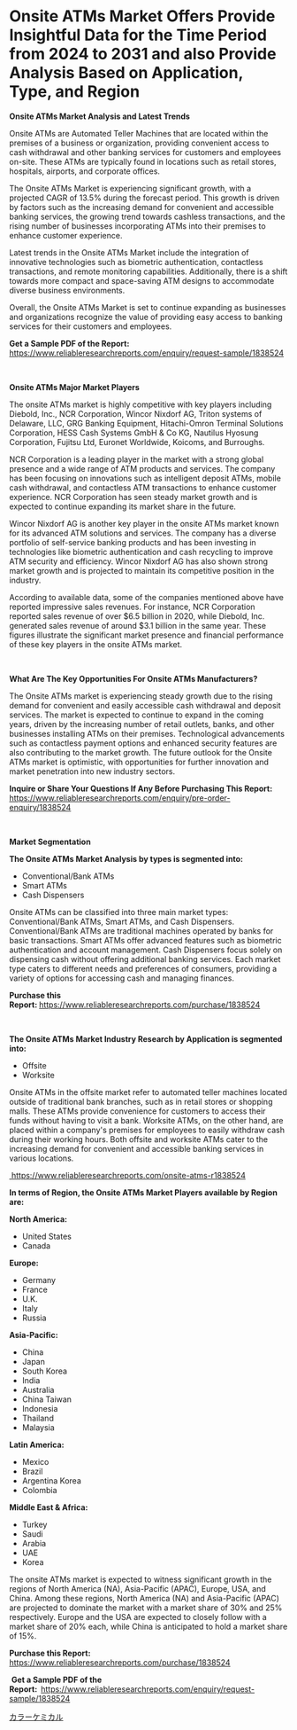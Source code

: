 <p><h1>Onsite ATMs Market Offers Provide Insightful Data for the Time Period from 2024 to 2031 and also Provide Analysis Based on Application, Type, and Region</h1></p><p><strong>Onsite ATMs Market Analysis and Latest Trends</strong></p>
<p><p>Onsite ATMs are Automated Teller Machines that are located within the premises of a business or organization, providing convenient access to cash withdrawal and other banking services for customers and employees on-site. These ATMs are typically found in locations such as retail stores, hospitals, airports, and corporate offices.</p><p>The Onsite ATMs Market is experiencing significant growth, with a projected CAGR of 13.5% during the forecast period. This growth is driven by factors such as the increasing demand for convenient and accessible banking services, the growing trend towards cashless transactions, and the rising number of businesses incorporating ATMs into their premises to enhance customer experience.</p><p>Latest trends in the Onsite ATMs Market include the integration of innovative technologies such as biometric authentication, contactless transactions, and remote monitoring capabilities. Additionally, there is a shift towards more compact and space-saving ATM designs to accommodate diverse business environments.</p><p>Overall, the Onsite ATMs Market is set to continue expanding as businesses and organizations recognize the value of providing easy access to banking services for their customers and employees.</p></p>
<p><strong>Get a Sample PDF of the Report:&nbsp;</strong> <a href="https://www.reliableresearchreports.com/enquiry/request-sample/1838524">https://www.reliableresearchreports.com/enquiry/request-sample/1838524</a></p>
<p>&nbsp;</p>
<p><strong>Onsite ATMs Major Market Players</strong></p>
<p><p>The onsite ATMs market is highly competitive with key players including Diebold, Inc., NCR Corporation, Wincor Nixdorf AG, Triton systems of Delaware, LLC, GRG Banking Equipment, Hitachi-Omron Terminal Solutions Corporation, HESS Cash Systems GmbH & Co KG, Nautilus Hyosung Corporation, Fujitsu Ltd, Euronet Worldwide, Koicoms, and Burroughs.</p><p>NCR Corporation is a leading player in the market with a strong global presence and a wide range of ATM products and services. The company has been focusing on innovations such as intelligent deposit ATMs, mobile cash withdrawal, and contactless ATM transactions to enhance customer experience. NCR Corporation has seen steady market growth and is expected to continue expanding its market share in the future.</p><p>Wincor Nixdorf AG is another key player in the onsite ATMs market known for its advanced ATM solutions and services. The company has a diverse portfolio of self-service banking products and has been investing in technologies like biometric authentication and cash recycling to improve ATM security and efficiency. Wincor Nixdorf AG has also shown strong market growth and is projected to maintain its competitive position in the industry.</p><p>According to available data, some of the companies mentioned above have reported impressive sales revenues. For instance, NCR Corporation reported sales revenue of over $6.5 billion in 2020, while Diebold, Inc. generated sales revenue of around $3.1 billion in the same year. These figures illustrate the significant market presence and financial performance of these key players in the onsite ATMs market.</p></p>
<p>&nbsp;</p>
<p><strong>What Are The Key Opportunities For Onsite ATMs Manufacturers?</strong></p>
<p><p>The Onsite ATMs market is experiencing steady growth due to the rising demand for convenient and easily accessible cash withdrawal and deposit services. The market is expected to continue to expand in the coming years, driven by the increasing number of retail outlets, banks, and other businesses installing ATMs on their premises. Technological advancements such as contactless payment options and enhanced security features are also contributing to the market growth. The future outlook for the Onsite ATMs market is optimistic, with opportunities for further innovation and market penetration into new industry sectors.</p></p>
<p><strong>Inquire or Share Your Questions If Any Before Purchasing This Report:</strong> <a href="https://www.reliableresearchreports.com/enquiry/pre-order-enquiry/1838524">https://www.reliableresearchreports.com/enquiry/pre-order-enquiry/1838524</a></p>
<p>&nbsp;</p>
<p><strong>Market Segmentation</strong></p>
<p><strong>The Onsite ATMs Market Analysis by types is segmented into:</strong></p>
<p><ul><li>Conventional/Bank ATMs</li><li>Smart ATMs</li><li>Cash Dispensers</li></ul></p>
<p><p>Onsite ATMs can be classified into three main market types: Conventional/Bank ATMs, Smart ATMs, and Cash Dispensers. Conventional/Bank ATMs are traditional machines operated by banks for basic transactions. Smart ATMs offer advanced features such as biometric authentication and account management. Cash Dispensers focus solely on dispensing cash without offering additional banking services. Each market type caters to different needs and preferences of consumers, providing a variety of options for accessing cash and managing finances.</p></p>
<p><strong>Purchase this Report:&nbsp;</strong><a href="https://www.reliableresearchreports.com/purchase/1838524">https://www.reliableresearchreports.com/purchase/1838524</a></p>
<p>&nbsp;</p>
<p><strong>The Onsite ATMs Market Industry Research by Application is segmented into:</strong></p>
<p><ul><li>Offsite</li><li>Worksite</li></ul></p>
<p><p>Onsite ATMs in the offsite market refer to automated teller machines located outside of traditional bank branches, such as in retail stores or shopping malls. These ATMs provide convenience for customers to access their funds without having to visit a bank. Worksite ATMs, on the other hand, are placed within a company's premises for employees to easily withdraw cash during their working hours. Both offsite and worksite ATMs cater to the increasing demand for convenient and accessible banking services in various locations.</p></p>
<p><a href="https://www.reliableresearchreports.com/onsite-atms-r1838524">&nbsp;https://www.reliableresearchreports.com/onsite-atms-r1838524</a></p>
<p><strong>In terms of Region, the Onsite ATMs Market Players available by Region are:</strong></p>
<p>
    <p> <strong> North America: </strong>
        <ul>
            <li>United States</li>
            <li>Canada</li>
        </ul>
        </p> 
    <p> <strong> Europe: </strong>
        <ul>
            <li>Germany</li>
            <li>France</li>
            <li>U.K.</li>
            <li>Italy</li>
            <li>Russia</li>
        </ul>
        </p> 
    <p> <strong> Asia-Pacific: </strong>
        <ul>
            <li>China</li>
            <li>Japan</li>
            <li>South Korea</li>
            <li>India</li>
            <li>Australia</li>
            <li>China Taiwan</li>
            <li>Indonesia</li>
            <li>Thailand</li>
            <li>Malaysia</li>
        </ul>
        </p> 
    <p> <strong> Latin America: </strong>
        <ul>
            <li>Mexico</li>
            <li>Brazil</li>
            <li>Argentina Korea</li>
            <li>Colombia</li>
        </ul>
        </p> 
    <p> <strong> Middle East & Africa: </strong>
        <ul>
            <li>Turkey</li>
            <li>Saudi</li>
            <li>Arabia</li>
            <li>UAE</li>
            <li>Korea</li>
        </ul>
    </p>
    </p>
<p><p>The onsite ATMs market is expected to witness significant growth in the regions of North America (NA), Asia-Pacific (APAC), Europe, USA, and China. Among these regions, North America (NA) and Asia-Pacific (APAC) are projected to dominate the market with a market share of 30% and 25% respectively. Europe and the USA are expected to closely follow with a market share of 20% each, while China is anticipated to hold a market share of 15%.</p></p>
<p><strong>Purchase this Report: </strong><a href="https://www.reliableresearchreports.com/purchase/1838524">https://www.reliableresearchreports.com/purchase/1838524</a></p>
<p>&nbsp;<strong>Get a Sample PDF of the Report:&nbsp;&nbsp;</strong><a href="https://www.reliableresearchreports.com/enquiry/request-sample/1838524">https://www.reliableresearchreports.com/enquiry/request-sample/1838524</a></p>
<p><strong></strong></p>
<p><p><a href="https://github.com/mohamedbakry57/Market-Research-Report-List-3/blob/main/294084142484.md">カラーケミカル</a></p></p>